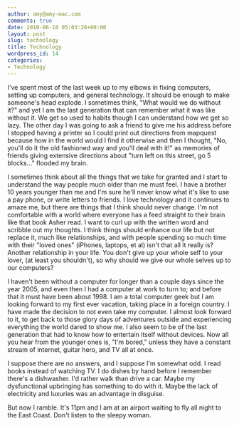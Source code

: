 ```yaml
---
author: amy@amy-mac.com
comments: true
date: 2010-06-10 05:03:28+00:00
layout: post
slug: technology
title: Technology
wordpress_id: 14
categories:
- Technology
---
```


I've spent most of the last week up to my elbows in fixing computers, setting up computers, and general technology. It should be enough to make someone's head explode. I sometimes think, "What would we do without it?" and yet I am the last generation that can remember what it was like without it. We get so used to habits though I can understand how we get so lazy. The other day I was going to ask a friend to give me his address before I stopped having a printer so I could print out directions from mapquest because how in the world would I find it otherwise and then I thought, "No, you'll do it the old fashioned way and you'll deal with it!" as memories of friends giving extensive directions about "turn left on this street, go 5 blocks..." flooded my brain.

I sometimes think about all the things that we take for granted and I start to understand the way people much older than me must feel. I have a brother 10 years younger than me and I'm sure he'll never know what it's like to use a pay phone, or write letters to friends. I love technology and it continues to amaze me, but there are things that I think should never change. I'm not comfortable with a world where everyone has a feed straight to their brain like that book Asher read. I want to curl up with the written word and scribble out my thoughts. I think things should enhance our life but not replace it, much like relationships, and with people spending so much time with their "loved ones" (iPhones, laptops, et al) isn't that all it really is? Another relationship in your life. You don't give up your whole self to your lover, (at least you shouldn't), so why should we give our whole selves up to our computers?

I haven't been without a computer for longer than a couple days since the year 2005, and even then I had a computer at work to turn to; and before that it must have been about 1998. I am a total computer geek but I am looking forward to my first ever vacation, taking place in a foreign country. I have made the decision to not even take my computer. I almost look forward to it, to get back to those glory days of adventures outside and experiencing everything the world dared to show me. I also seem to be of the last generation that had to know how to entertain itself without devices. Now all you hear from the younger ones is, "I'm bored," unless they have a constant stream of internet, guitar hero, and TV all at once.

I suppose there are no answers, and I suppose I'm somewhat odd. I read books instead of watching TV. I do dishes by hand before I remember there's a dishwasher. I'd rather walk than drive a car. Maybe my dysfunctional upbringing has something to do with it. Maybe the lack of electricity and luxuries was an advantage in disguise.

But now I ramble. It's 11pm and I am at an airport waiting to fly all night to the East Coast. Don't listen to the sleepy woman.
